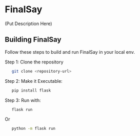# FinalSay

(Put Description Here)

## Building FinalSay
Follow these steps to build and run FinalSay in your local env. 

Step 1: Clone the repository 
```bash
   git clone <repository-url>
```

Step 2: Make it Executable:
```bash
   pip install flask
```

Step 3: Run with:
```bash
   flask run
```
Or
```bash
   python -m flask run
```